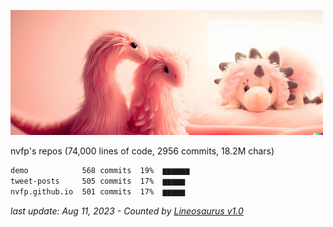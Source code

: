 ![dino's pics](https://github.com/nvfp/nvfp/raw/main/assets/dino.jpg)

nvfp's repos (74,000 lines of code, 2956 commits, 18.2M chars)

```txt
demo            568 commits  19%  ▆▆▆▆▆▆
tweet-posts     505 commits  17%  ▆▆▆▆▆
nvfp.github.io  501 commits  17%  ▆▆▆▆▆
```

*last update: Aug 11, 2023 - Counted by [Lineosaurus v1.0](https://github.com/Lineosaurus/Lineosaurus)*